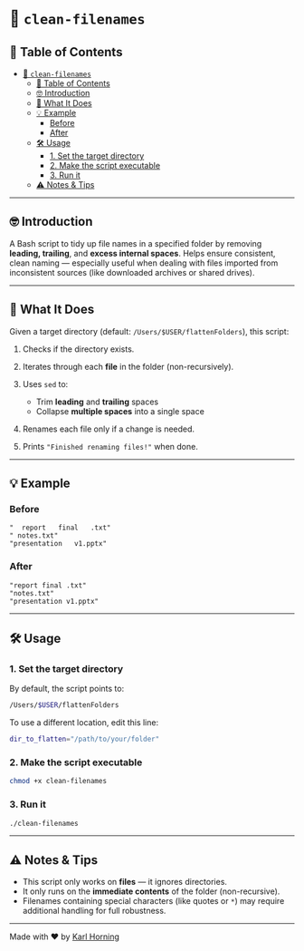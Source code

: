 # 🧼 `clean-filenames`

## 📖 Table of Contents

- [🧼 `clean-filenames`](#-clean-filenames)
  - [📖 Table of Contents](#-table-of-contents)
  - [🤓 Introduction](#-introduction)
  - [📌 What It Does](#-what-it-does)
  - [💡 Example](#-example)
    - [Before](#before)
    - [After](#after)
  - [🛠️ Usage](#️-usage)
    - [1. Set the target directory](#1-set-the-target-directory)
    - [2. Make the script executable](#2-make-the-script-executable)
    - [3. Run it](#3-run-it)
  - [⚠️ Notes \& Tips](#️-notes--tips)

---

## 🤓 Introduction

A Bash script to tidy up file names in a specified folder by removing **leading, trailing**, and **excess internal spaces**. Helps ensure consistent, clean naming — especially useful when dealing with files imported from inconsistent sources (like downloaded archives or shared drives).

---

## 📌 What It Does

Given a target directory (default: `/Users/$USER/flattenFolders`), this script:

1. Checks if the directory exists.
2. Iterates through each **file** in the folder (non-recursively).
3. Uses `sed` to:

   - Trim **leading** and **trailing** spaces
   - Collapse **multiple spaces** into a single space
4. Renames each file only if a change is needed.
5. Prints `"Finished renaming files!"` when done.

---

## 💡 Example

### Before

```text
"  report   final   .txt"
" notes.txt"
"presentation   v1.pptx"
```

### After

```text
"report final .txt"
"notes.txt"
"presentation v1.pptx"
```

---

## 🛠️ Usage

### 1. Set the target directory

By default, the script points to:

```bash
/Users/$USER/flattenFolders
```

To use a different location, edit this line:

```bash
dir_to_flatten="/path/to/your/folder"
```

### 2. Make the script executable

```bash
chmod +x clean-filenames
```

### 3. Run it

```bash
./clean-filenames
```

---

## ⚠️ Notes & Tips

- This script only works on **files** — it ignores directories.
- It only runs on the **immediate contents** of the folder (non-recursive).
- Filenames containing special characters (like quotes or `*`) may require additional handling for full robustness.

---

Made with ❤️ by [Karl Horning](https://github.com/Karl-Horning)
